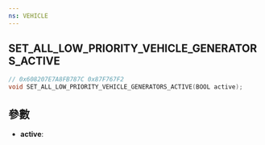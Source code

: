 ```yaml
---
ns: VEHICLE
---
```

## SET_ALL_LOW_PRIORITY_VEHICLE_GENERATORS_ACTIVE

```c
// 0x608207E7A8FB787C 0x87F767F2
void SET_ALL_LOW_PRIORITY_VEHICLE_GENERATORS_ACTIVE(BOOL active);
```


## 參數
* **active**: 

